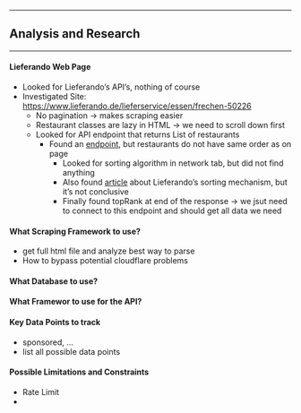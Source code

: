 
---
## Analysis and Research
---

#### Lieferando Web Page

- Looked for Lieferando’s API’s, nothing of course
- Investigated Site: https://www.lieferando.de/lieferservice/essen/frechen-50226
    - No pagination → makes scraping easier
    - Restaurant classes are lazy in HTML → we need to scroll down first
    - Looked for API endpoint that returns List of restaurants
        - Found an [endpoint](https://cw-api.takeaway.com/api/v34/restaurants?deliveryAreaId=1213069&postalCode=50226&lat=50.913583442425406&lng=6.784137236111377&limit=0&isAccurate=true&filterShowTestRestaurants=false), but restaurants do not have same order as on page
            - Looked for sorting algorithm in network tab, but did not find anything
            - Also found [article](https://www.lieferando.de/kundenservice/artikel/wie-ist-die-restaurantliste-organisiert-1?topicSlug=restaurantliste) about Lieferando’s sorting mechanism, but it’s not conclusive
            - Finally found topRank at end of the response -> we jsut need to connect to this endpoint and should get all data we need

#### What Scraping Framework to use?

- get full html file and analyze best way to parse
- How to bypass potential cloudflare problems


#### What Database to use?

#### What Framewor to use for the API?

#### Key Data Points to track
- sponsored, ...
- list all possible data points

#### Possible Limitations and Constraints
- Rate Limit
- 

